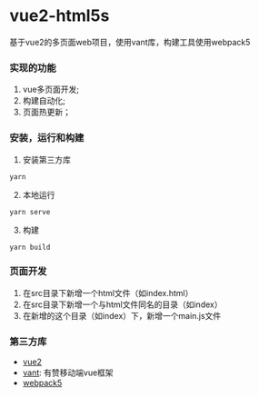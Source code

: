 # vue2-html5s
基于vue2的多页面web项目，使用vant库，构建工具使用webpack5  

### 实现的功能
1. vue多页面开发;
2. 构建自动化;
3. 页面热更新；

### 安装，运行和构建
1. 安装第三方库  
``` 
yarn
```  
2. 本地运行 
``` 
yarn serve
```
3. 构建
``` 
yarn build
```  

### 页面开发
1. 在src目录下新增一个html文件（如index.html）
2. 在src目录下新增一个与html文件同名的目录（如index） 
3. 在新增的这个目录（如index）下，新增一个main.js文件

### 第三方库
* [vue2](https://cn.vuejs.org/v2/guide/)
* [vant](https://youzan.github.io/vant/#/zh-CN/): 有赞移动端vue框架  
* [webpack5](https://webpack.docschina.org/concepts/)  

